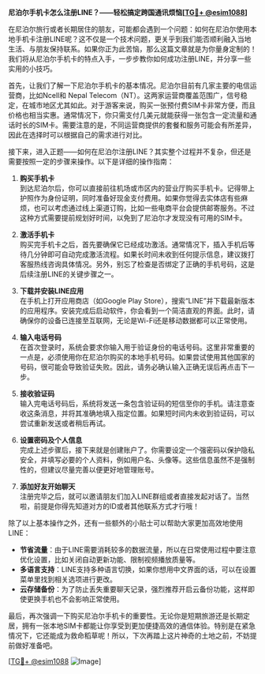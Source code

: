 **尼泊尔手机卡怎么注册LINE？——轻松搞定跨国通讯烦恼[[TG💪+ @esim1088](https://t.me/s/esim1088)]**

在尼泊尔旅行或者长期居住的朋友，可能都会遇到一个问题：如何在尼泊尔使用本地手机卡注册LINE呢？这不仅是一个技术问题，更关乎到我们能否顺利融入当地生活、与朋友保持联系。如果你正为此苦恼，那么这篇文章就是为你量身定制的！我们将从尼泊尔手机卡的特点入手，一步步教你如何成功注册LINE，并分享一些实用的小技巧。

首先，让我们了解一下尼泊尔手机卡的基本情况。尼泊尔目前有几家主要的电信运营商，比如Ncell和 Nepal Telecom（NT）。这两家运营商覆盖范围广，信号稳定，在城市地区尤其如此。对于游客来说，购买一张预付费SIM卡非常方便，而且价格也相当实惠。通常情况下，你只需支付几美元就能获得一张包含一定流量和通话时长的SIM卡。需要注意的是，不同运营商提供的套餐和服务可能会有所差异，因此在选择时可以根据自己的需求进行对比。

接下来，进入正题——如何在尼泊尔注册LINE？其实整个过程并不复杂，但还是需要按照一定的步骤来操作。以下是详细的操作指南：

1. **购买手机卡**  
   到达尼泊尔后，你可以直接前往机场或市区内的营业厅购买手机卡。记得带上护照作为身份证明，同时准备好现金支付费用。如果你觉得去实体店有些麻烦，也可以考虑通过线上渠道订购，比如一些电商平台会提供邮寄服务。不过这种方式需要提前规划好时间，以免到了尼泊尔才发现没有可用的SIM卡。

2. **激活手机卡**  
   购买完手机卡之后，首先要确保它已经成功激活。通常情况下，插入手机后等待几分钟即可自动完成激活流程。如果长时间未收到任何提示信息，建议拨打客服热线咨询具体情况。另外，别忘了检查是否绑定了正确的手机号码，这是后续注册LINE的关键步骤之一。

3. **下载并安装LINE应用**  
   在手机上打开应用商店（如Google Play Store），搜索“LINE”并下载最新版本的应用程序。安装完成后启动软件，你会看到一个简洁直观的界面。此时，请确保你的设备已连接至互联网，无论是Wi-Fi还是移动数据都可以正常使用。

4. **输入电话号码**  
   在首次登录时，系统会要求你输入用于验证身份的电话号码。这里非常重要的一点是，必须使用你在尼泊尔购买的本地手机号码。如果尝试使用其他国家的号码，很可能会导致验证失败。因此，请务必确认输入正确无误后再点击下一步。

5. **接收验证码**  
   输入完电话号码后，系统将发送一条包含验证码的短信至你的手机。请注意查收这条消息，并将其准确地填入指定位置。如果短时间内未收到验证码，可以尝试重新发送或者稍后再试。

6. **设置密码及个人信息**  
   完成上述步骤后，接下来就是创建账户了。你需要设定一个强密码以保护隐私安全，并填写必要的个人资料，例如用户名、头像等。这些信息虽然不是强制性的，但建议尽量完善以便更好地管理账号。

7. **添加好友开始聊天**  
   注册完毕之后，就可以邀请朋友们加入LINE群组或者直接发起对话了。当然啦，前提是你得先知道对方的ID或者其他联系方式才行哦！

除了以上基本操作之外，还有一些额外的小贴士可以帮助大家更加高效地使用LINE：

- **节省流量**：由于LINE需要消耗较多的数据流量，所以在日常使用过程中要注意优化设置，比如关闭自动更新功能、限制视频播放质量等。
- **多语言支持**：LINE支持多种语言切换，如果你想用中文界面的话，可以在设置菜单里找到相关选项进行更改。
- **云存储备份**：为了防止丢失重要聊天记录，强烈推荐开启云备份功能，这样即使更换手机也不会影响正常使用。

最后，再次强调一下购买尼泊尔手机卡的重要性。无论你是短期旅游还是长期定居，拥有一张本地SIM卡都能让你享受到更加便捷高效的通信体验。特别是在紧急情况下，它还能成为救命稻草呢！所以，下次再踏上这片神奇的土地之前，不妨提前做好准备吧。

[[TG💪+ @esim1088](https://t.me/s/esim1088) ![Image](https://i.postimg.cc/4NQfJmqS/Snipaste-2025-05-13-00-14-12.png)]